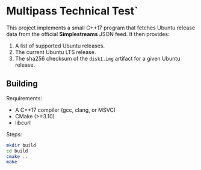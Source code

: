 # Multipass Technical Test`

This project implements a small C++17 program that fetches Ubuntu release data from the official **Simplestreams** JSON feed. It then provides:

1. A list of supported Ubuntu releases.
2. The current Ubuntu LTS release.
3. The sha256 checksum of the `disk1.img` artifact for a given Ubuntu release.

## Building

Requirements:
- A C++17 compiler (gcc, clang, or MSVC)
- CMake (>=3.10)
- libcurl

Steps:
```bash
mkdir build
cd build
cmake ..
make
